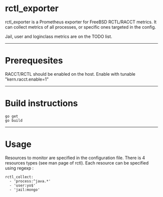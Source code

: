 # rctl_exporter

rctl_exporter is a Prometheus exporter for FreeBSD RCTL/RACCT metrics. It can collect metrics of all processes, or specific ones targeted in the config.

Jail, user and loginclass metrics are on the TODO list.

- - - -

# Prerequesites

RACCT/RCTL should be enabled on the host. Enable with tunable "kern.racct.enable=1"

- - - -

# Build instructions

```
go get
go build
```

- - - -

# Usage

Resources to monitor are specified in the configuration file. There is 4 resources types (see man page of rctl).
Each resource can be specified using regexp :
```
rctl_collect:
  - 'process:^java.*'
  - 'user:yo$'
  - 'jail:mongo'
```

